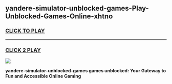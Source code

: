
## yandere-simulator-unblocked-games-Play-Unblocked-Games-Online-xhtno
<h3>
<a href="https://premium76.site?title=yandere-simulator-unblocked-games&ref=25A">CLICK TO PLAY</a></h3>
<hr>

<h3>
<a href="https://premium76.site?title=yandere-simulator-unblocked-games&ref=25A">CLICK 2 PLAY</a>
  
</h3>

<a href="https://premium76.site?title=yandere-simulator-unblocked-games&ref=25A"><img src="https://clearcache.store/games.png"></a>


**yandere-simulator-unblocked-games games unblocked: Your Gateway to Fun and Accessible Online Gaming**
